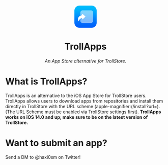 <p align="center">
    <img src="assets/TrollApps-modified.png" alt="Logo" width="70" height="70"></img>
</p>

<h1 style="border-bottom: none" align="center">TrollApps
<h6 align="center">An App Store alternative for TrollStore.</h6>

# What is TrollApps?
TrollApps is an alternative to the iOS App Store for TrollStore users. TrollApps allows users to download apps from repositories and install them directly in TrollStore with the URL scheme (apple-magnifier://install?url=). (The URL Scheme must be enabled via TrollStore settings first). **TrollApps works on iOS 14.0 and up; make sure to be on the latest version of TrollStore.**

# Want to submit an app?
Send a DM to @haxi0sm on Twitter!


